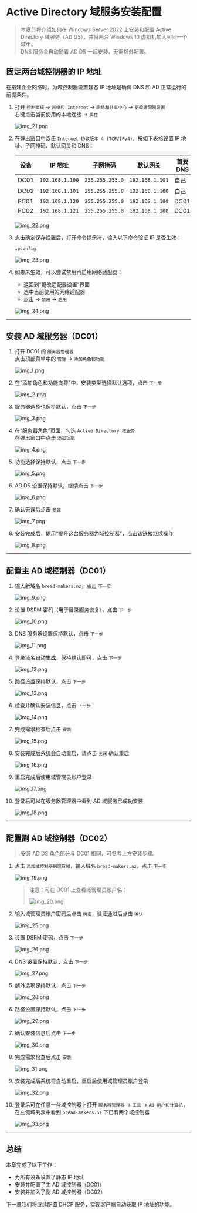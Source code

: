 # Active Directory 域服务安装配置
> 本章节将介绍如何在 Windows Server 2022 上安装和配置 Active Directory 域服务（AD DS），并将两台 Windows 10 虚拟机加入到同一个域中。  
> DNS 服务会自动随着 AD DS 一起安装，无需额外配置。

## 固定两台域控制器的 IP 地址

在搭建企业网络时，为域控制器设置静态 IP 地址是确保 DNS 和 AD 正常运行的前提条件。

1. 打开 `控制面板` -> `网络和 Internet` -> `网络和共享中心` -> `更改适配器设置`  
   右键点击当前使用的本地连接 -> `属性`

   ![img_21.png](images/img_21.png)

2. 在弹出窗口中双击 `Internet 协议版本 4 (TCP/IPv4)`，按如下表格设置 IP 地址、子网掩码、默认网关和 DNS：

    | 设备   | IP 地址           | 子网掩码            | 默认网关            | 首要DNS | 备用DNS |
    |------|-----------------|-----------------|-----------------|-------|-------|
    | DC01 | `192.168.1.100` | `255.255.255.0` | `192.168.1.101` | 自己    | DC02  |
    | DC02 | `192.168.1.101` | `255.255.255.0` | `192.168.1.100` | 自己    | DC01  |
    | PC01 | `192.168.1.120` | `255.255.255.0` | `192.168.1.100` | DC01  | DC02  |
    | PC02 | `192.168.1.121` | `255.255.255.0` | `192.168.1.100` | DC01  | DC02  |

   ![img_22.png](images/img_22.png)

3. 点击确定保存设置后，打开命令提示符，输入以下命令验证 IP 是否生效：

   ```cmd
   ipconfig
   ```

   ![img_23.png](images/img_23.png)

4. 如果未生效，可以尝试禁用再启用网络适配器：
   - 返回到“更改适配器设置”界面
   - 选中当前使用的网络适配器
   - 点击 -> `禁用` -> `启用`

   ![img_24.png](images/img_24.png)

---

## 安装 AD 域服务器（DC01）

1. 打开 DC01 的 `服务器管理器`  
   点击顶部菜单中的 `管理` -> `添加角色和功能`

   ![img_1.png](images/img_1.png)

2. 在“添加角色和功能向导”中，安装类型选择默认选项，点击 `下一步`

   ![img_2.png](images/img_2.png)

3. 服务器选择也保持默认，点击 `下一步`

   ![img_3.png](images/img_3.png)

4. 在“服务器角色”页面，勾选 `Active Directory 域服务`  
   在弹出窗口中点击 `添加功能`

   ![img_4.png](images/img_4.png)

5. 功能选择保持默认，点击 `下一步`

   ![img_5.png](images/img_5.png)

6. AD DS 设置保持默认，继续点击 `下一步`

   ![img_6.png](images/img_6.png)

7. 确认无误后点击 `安装`

   ![img_7.png](images/img_7.png)

8. 安装完成后，提示“提升这台服务器为域控制器”，点击该链接继续操作

   ![img_8.png](images/img_8.png)

---

## 配置主 AD 域控制器（DC01）

1. 输入新域名 `bread-makers.nz`，点击 `下一步`

   ![img_9.png](images/img_9.png)

2. 设置 DSRM 密码（用于目录服务恢复），点击 `下一步`

   ![img_10.png](images/img_10.png)

3. DNS 服务器设置保持默认，点击 `下一步`

   ![img_11.png](images/img_11.png)

4. 登录域名自动生成，保持默认即可，点击 `下一步`

   ![img_12.png](images/img_12.png)

5. 路径设置保持默认，点击 `下一步`

   ![img_13.png](images/img_13.png)

6. 检查并确认安装信息，点击 `下一步`

   ![img_14.png](images/img_14.png)

7. 完成需求检查后点击 `安装`

   ![img_15.png](images/img_15.png)

8. 安装完成后系统会自动重启，请点击 `关闭` 确认重启

   ![img_16.png](images/img_16.png)

9. 重启完成后使用域管理员账户登录

   ![img_17.png](images/img_17.png)

10. 登录后可以在服务器管理器中看到 AD 域服务已成功安装

    ![img_18.png](images/img_18.png)

---

## 配置副 AD 域控制器（DC02）

> 安装 AD DS 角色部分与 DC01 相同，可参考上方安装步骤。

1. 点击 `添加域控制器到现有域`，输入域名 `bread-makers.nz`，点击 `下一步`

   ![img_19.png](images/img_19.png)

   > 注意：可在 DC01 上查看域管理员账户名：
   >
   > ![img_20.png](images/img_20.png)

2. 输入域管理员账户密码后点击 `确定`，验证通过后点击 `确认`

   ![img_25.png](images/img_25.png)

3. 设置 DSRM 密码，点击 `下一步`

   ![img_26.png](images/img_26.png)

4. DNS 设置保持默认，点击 `下一步`

   ![img_27.png](images/img_27.png)

5. 额外选项保持默认，点击 `下一步`

   ![img_28.png](images/img_28.png)

6. 路径设置保持默认，点击 `下一步`

   ![img_29.png](images/img_29.png)

7. 确认安装信息后点击 `下一步`

   ![img_30.png](images/img_30.png)

8. 完成需求检查后点击 `安装`

   ![img_31.png](images/img_31.png)

9. 安装完成后系统将自动重启，重启后使用域管理员账户登录

   ![img_32.png](images/img_32.png)

10. 登录后可在任意一台域控制器上打开 `服务器管理器` -> `工具` -> `AD 用户和计算机`，在左侧域列表中看到 `bread-makers.nz` 下已有两个域控制器

    ![img_33.png](images/img_33.png)

---

## 总结

本章完成了以下工作：

- 为所有设备设置了静态 IP 地址
- 安装并配置了主 AD 域控制器（DC01）
- 安装并加入了副 AD 域控制器（DC02）

下一章我们将继续配置 DHCP 服务，实现客户端自动获取 IP 地址的功能。